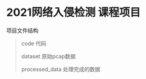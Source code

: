 # 2021网络入侵检测 课程项目

项目文件结构

> code               代码
> 
> dataset            原始pcap数据
> 
> processed_data     处理完成的数据 